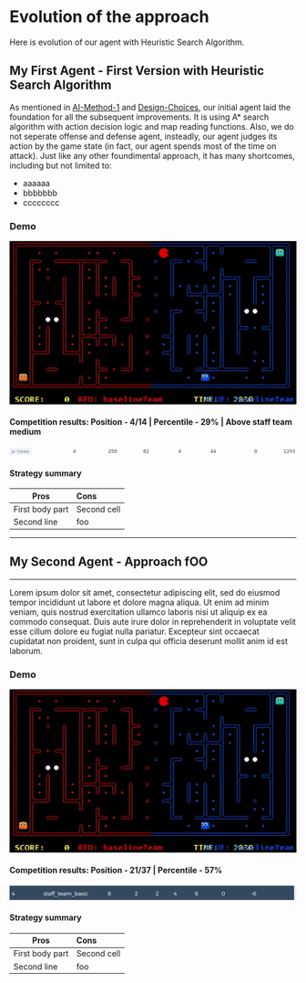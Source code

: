 # Evolution of the approach

Here is evolution of our agent with Heuristic Search Algorithm.

## My First Agent - First Version with Heuristic Search Algorithm

As mentioned in [AI-Method-1](https://github.com/COMP90054-classroom/contest-a-team/blob/master/wiki-template/AI-Method-1.md) and [Design-Choices](https://github.com/COMP90054-classroom/contest-a-team/blob/master/wiki-template/Design-Choices.md), our initial agent laid the foundation for all the subsequent improvements. It is using A* search algorithm with action decision logic and map reading functions. Also, we do not seperate offense and defense agent, insteadly, our agent judges its action by the game state (in fact, our agent spends most of the time on attack). Just like any other foundimental approach, it has many shortcomes, including but not limited to:
* aaaaaa
* bbbbbbb
* cccccccc



### Demo

![Demo 1](images/demo1.gif)

#### Competition results: Position - 4/14 | Percentile - 29% | Above staff team medium

![Version 1](images/9-26-1.png)

#### Strategy summary

| Pros | Cons |
|-----------------|:-------------|
| First body part | Second cell  |
| Second line     | foo          |
----
## My Second Agent - Approach fOO
----


Lorem ipsum dolor sit amet, consectetur adipiscing elit, sed do eiusmod tempor incididunt ut labore et dolore magna aliqua. Ut enim ad minim veniam, quis nostrud exercitation ullamco laboris nisi ut aliquip ex ea commodo consequat. Duis aute irure dolor in reprehenderit in voluptate velit esse cillum dolore eu fugiat nulla pariatur. Excepteur sint occaecat cupidatat non proident, sunt in culpa qui officia deserunt mollit anim id est laborum.
### Demo

![Demo 1](images/demo1.gif)

#### Competition results: Position - 21/37 | Percentile - 57%

![Demo 1](images/standing1.png)

#### Strategy summary

| Pros | Cons |
|-----------------|:-------------|
| First body part | Second cell  |
| Second line     | foo          |
